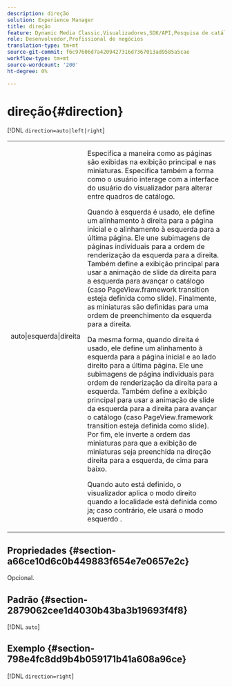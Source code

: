 ```yaml
---
description: direção
solution: Experience Manager
title: direção
feature: Dynamic Media Classic,Visualizadores,SDK/API,Pesquisa de catálogo eletrônico
role: Desenvolvedor,Profissional de negócios
translation-type: tm+mt
source-git-commit: f6c97606d7a4209427316d7367013ad9585a5cae
workflow-type: tm+mt
source-wordcount: '200'
ht-degree: 0%

---
```



# direção{#direction}

[!DNL `direction=auto|left|right`]

<table id="table_1D425B7685D448459CD3FE8D683C813C"> 
 <tbody> 
  <tr> 
   <td colname="col1"> <p> <span class="codeph"> auto|esquerda|direita  </span> </p> </td> 
   <td colname="col2"> <p>Especifica a maneira como as páginas são exibidas na exibição principal e nas miniaturas. Especifica também a forma como o usuário interage com a interface do usuário do visualizador para alterar entre quadros de catálogo. </p> <p>Quando <span class="codeph"> à esquerda </span> é usado, ele define um alinhamento à direita para a página inicial e o alinhamento à esquerda para a última página. Ele une subimagens de páginas individuais para a ordem de renderização da esquerda para a direita. Também define a exibição principal para usar a animação de slide da direita para a esquerda para avançar o catálogo (caso <span class="codeph"> PageView.framework transition </span> esteja definida como slide). Finalmente, as miniaturas são definidas para uma ordem de preenchimento da esquerda para a direita. </p> <p>Da mesma forma, quando <span class="codeph"> direita </span> é usado, ele define um alinhamento à esquerda para a página inicial e ao lado direito para a última página. Ele une subimagens de página individuais para ordem de renderização da direita para a esquerda. Também define a exibição principal para usar a animação de slide da esquerda para a direita para avançar o catálogo (caso <span class="codeph"> PageView.framework transition </span> esteja definida como slide). Por fim, ele inverte a ordem das miniaturas para que a exibição de miniaturas seja preenchida na direção direita para a esquerda, de cima para baixo. </p> <p>Quando <span class="codeph"> auto </span> está definido, o visualizador aplica o modo <span class="codeph"> direito </span> quando a localidade está definida como <span class="codeph"> ja; </span>caso contrário, ele usará o modo <span class="codeph"> esquerdo </span>. </p> </td> 
  </tr> 
 </tbody> 
</table>

## Propriedades {#section-a66ce10d6c0b449883f654e7e0657e2c}

Opcional.

## Padrão {#section-2879062cee1d4030b43ba3b19693f4f8}

[!DNL `auto`]

## Exemplo {#section-798e4fc8dd9b4b059171b41a608a96ce}

[!DNL `direction=right`]
